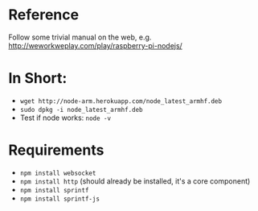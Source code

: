
# Reference
Follow some trivial manual on the web, e.g. http://weworkweplay.com/play/raspberry-pi-nodejs/

# In Short:
- `wget http://node-arm.herokuapp.com/node_latest_armhf.deb` 
- `sudo dpkg -i node_latest_armhf.deb`
- Test if node works: `node -v`

# Requirements
- `npm install websocket`
- `npm install http`  (should already be installed, it's a core component)
- `npm install sprintf`
- `npm install sprintf-js`


